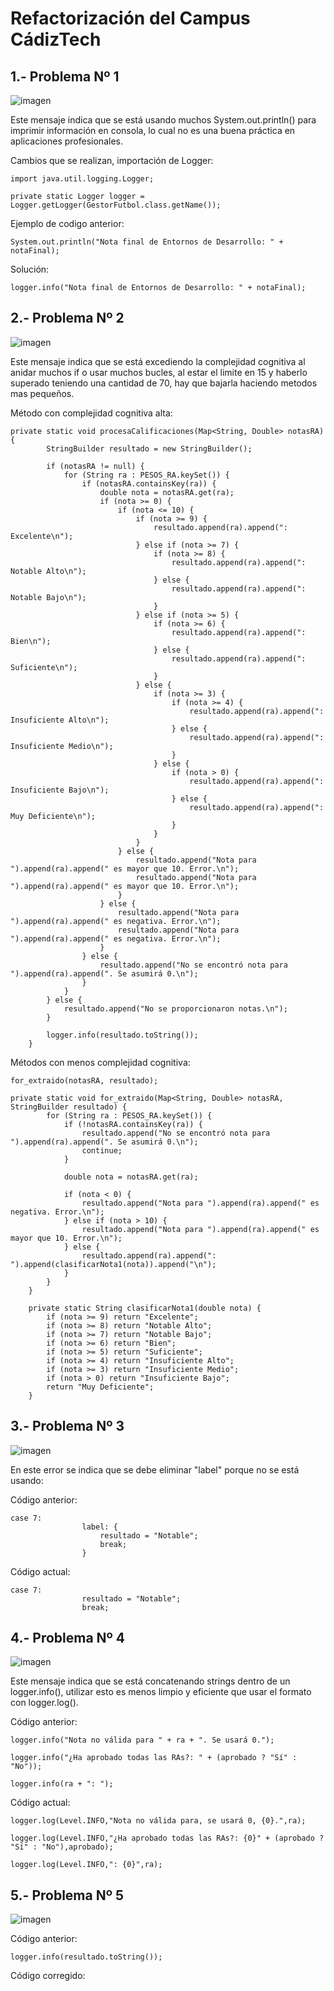 # Refactorización del Campus CádizTech


## 1.- Problema Nº 1

![imagen](/fotos/Error%201%20-%20Logger.png)

Este mensaje indica que se está usando muchos System.out.println() para imprimir información en consola, lo cual no es una buena práctica en aplicaciones profesionales.

Cambios que se realizan, importación de Logger:

~~~
import java.util.logging.Logger;
~~~
~~~
private static Logger logger = Logger.getLogger(GestorFutbol.class.getName());
~~~

Ejemplo de codigo anterior:
~~~
System.out.println("Nota final de Entornos de Desarrollo: " + notaFinal);
~~~

Solución:
~~~
logger.info("Nota final de Entornos de Desarrollo: " + notaFinal);
~~~

## 2.- Problema Nº 2

![imagen](/fotos/Error%202%20-%20Complejidad%20Cognitiva.png)

Este mensaje indica que se está excediendo la complejidad cognitiva al anidar muchos if o usar muchos bucles, al estar el limite en 15 y haberlo superado teniendo una cantidad de 70, hay que bajarla haciendo metodos mas pequeños.

Método con complejidad cognitiva alta:
~~~
private static void procesaCalificaciones(Map<String, Double> notasRA) {
        StringBuilder resultado = new StringBuilder();

        if (notasRA != null) {
            for (String ra : PESOS_RA.keySet()) {
                if (notasRA.containsKey(ra)) {
                    double nota = notasRA.get(ra);
                    if (nota >= 0) {
                        if (nota <= 10) {
                            if (nota >= 9) {
                                resultado.append(ra).append(": Excelente\n");
                            } else if (nota >= 7) {
                                if (nota >= 8) {
                                    resultado.append(ra).append(": Notable Alto\n");
                                } else {
                                    resultado.append(ra).append(": Notable Bajo\n");
                                }
                            } else if (nota >= 5) {
                                if (nota >= 6) {
                                    resultado.append(ra).append(": Bien\n");
                                } else {
                                    resultado.append(ra).append(": Suficiente\n");
                                }
                            } else {
                                if (nota >= 3) {
                                    if (nota >= 4) {
                                        resultado.append(ra).append(": Insuficiente Alto\n");
                                    } else {
                                        resultado.append(ra).append(": Insuficiente Medio\n");
                                    }
                                } else {
                                    if (nota > 0) {
                                        resultado.append(ra).append(": Insuficiente Bajo\n");
                                    } else {
                                        resultado.append(ra).append(": Muy Deficiente\n");
                                    }
                                }
                            }
                        } else {
                            resultado.append("Nota para ").append(ra).append(" es mayor que 10. Error.\n");
                            resultado.append("Nota para ").append(ra).append(" es mayor que 10. Error.\n");
                        }
                    } else {
                        resultado.append("Nota para ").append(ra).append(" es negativa. Error.\n");
                        resultado.append("Nota para ").append(ra).append(" es negativa. Error.\n");
                    }
                } else {
                    resultado.append("No se encontró nota para ").append(ra).append(". Se asumirá 0.\n");
                }
            }
        } else {
            resultado.append("No se proporcionaron notas.\n");
        }

        logger.info(resultado.toString());
    }
~~~

Métodos con menos complejidad cognitiva:
~~~
for_extraido(notasRA, resultado);
~~~

~~~
private static void for_extraido(Map<String, Double> notasRA, StringBuilder resultado) {
	    for (String ra : PESOS_RA.keySet()) {
	        if (!notasRA.containsKey(ra)) {
	            resultado.append("No se encontró nota para ").append(ra).append(". Se asumirá 0.\n");
	            continue;
	        }

	        double nota = notasRA.get(ra);

	        if (nota < 0) {
	            resultado.append("Nota para ").append(ra).append(" es negativa. Error.\n");
	        } else if (nota > 10) {
	            resultado.append("Nota para ").append(ra).append(" es mayor que 10. Error.\n");
	        } else {
	            resultado.append(ra).append(": ").append(clasificarNota1(nota)).append("\n");
	        }
	    }
	}

	private static String clasificarNota1(double nota) {
	    if (nota >= 9) return "Excelente";
	    if (nota >= 8) return "Notable Alto";
	    if (nota >= 7) return "Notable Bajo";
	    if (nota >= 6) return "Bien";
	    if (nota >= 5) return "Suficiente";
	    if (nota >= 4) return "Insuficiente Alto";
	    if (nota >= 3) return "Insuficiente Medio";
	    if (nota > 0) return "Insuficiente Bajo";
	    return "Muy Deficiente";
	}
~~~

## 3.- Problema Nº 3

![imagen](/fotos/Error%203%20-%20Eliminar%20label.png)

En este error se indica que se debe eliminar "label" porque no se está usando:

Código anterior:
~~~
case 7:
                label: {
                    resultado = "Notable";
                    break;
                }
~~~
Código actual:
~~~
case 7:
                resultado = "Notable";
                break;
~~~

## 4.- Problema Nº 4

![imagen](/fotos/Error%204%20-%20Constructores.png)

Este mensaje indica que se está concatenando strings dentro de un logger.info(), utilizar esto es menos limpio y eficiente que usar el formato con logger.log().

Código anterior:
~~~
logger.info("Nota no válida para " + ra + ". Se usará 0.");
~~~

~~~
logger.info("¿Ha aprobado todas las RAs?: " + (aprobado ? "Sí" : "No"));
~~~

~~~
logger.info(ra + ": ");
~~~

Código actual:

~~~
logger.log(Level.INFO,"Nota no válida para, se usará 0, {0}.",ra);
~~~

~~~
logger.log(Level.INFO,"¿Ha aprobado todas las RAs?: {0}" + (aprobado ? "Sí" : "No"),aprobado);
~~~

~~~
logger.log(Level.INFO,": {0}",ra);
~~~

## 5.- Problema Nº 5

![imagen](/fotos/Error%205%20-%20Metodo%20condicional.png)

Código anterior:
~~~
logger.info(resultado.toString());
~~~

Código corregido:
~~~

~~~